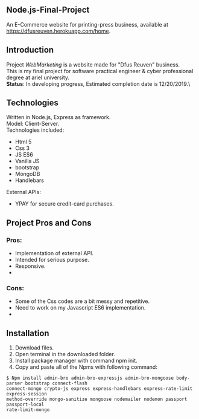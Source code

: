 
## Node.js-Final-Project
An E-Commerce website for printing-press business,
available at https://dfusreuven.herokuapp.com/home.


## Introduction 
Project *WebMarketing* is a website made for "Dfus Reuven" business.\
This is my final project for software practical engineer & cyber professional degree at ariel university.\
**Status**:
In developing progress, Estimated completion date is 12/20/2019.\
## Technologies
Written in Node.js, Express as framework.\
Model: Client-Server.\
Technologies included:
- Html 5
- Css 3
- JS ES6
- Vanilla JS
- bootstrap
- MongoDB
- Handlebars

External APIs:
- YPAY for secure credit-card purchases.

## Project Pros and Cons
### Pros:
- Implementation of external API.
- Intended for serious purpose. 
- Responsive.
- 

### Cons:
- Some of the Css codes are a bit messy and repetitive.
- Need to work on my Javascript ES6 implementation.
-

## Installation

1. Download files.
2. Open terminal in the downloaded folder.
3. Install package manager with command npm init.
4. Copy and paste all of the Npms with following command:
```
$ Npm install admin-bro admin-bro-expressjs admin-bro-mongoose body-parser bootstrap connect-flash
connect-mongo crypto-js express express-handlebars express-rate-limit express-session
method-override mongo-sanitize mongoose nodemailer nodemon passport passport-local
rate-limit-mongo
```
